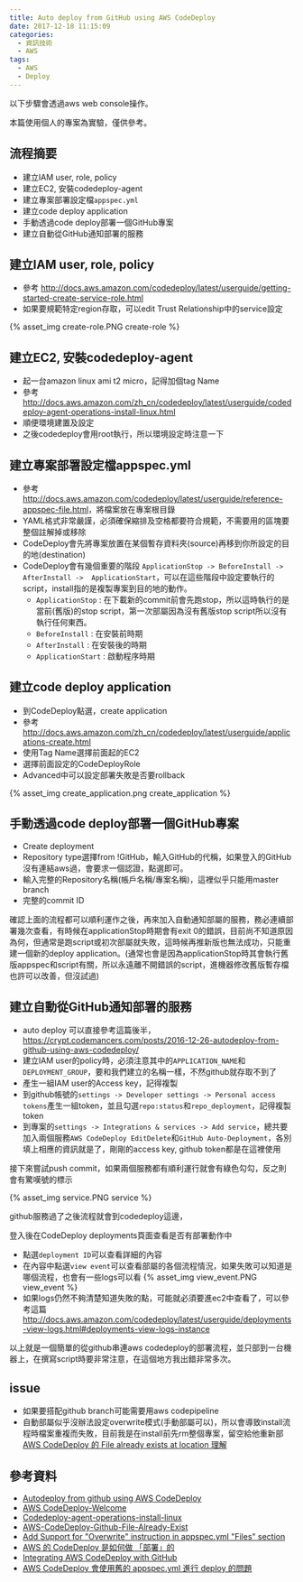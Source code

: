 ```yaml
---
title: Auto deploy from GitHub using AWS CodeDeploy
date: 2017-12-18 11:15:09
categories:
  - 資訊技術
  - AWS
tags:
  - AWS
  - Deploy
---
```

以下步驟會透過aws web console操作。

本篇使用個人的專案為實驗，僅供參考。

## 流程摘要

* 建立IAM user, role, policy
* 建立EC2, 安裝codedeploy-agent
* 建立專案部署設定檔`appspec.yml`
* 建立code deploy application
* 手動透過code deploy部署一個GitHub專案
* 建立自動從GitHub通知部署的服務

<!--more-->

## 建立IAM user, role, policy

* 參考 <http://docs.aws.amazon.com/codedeploy/latest/userguide/getting-started-create-service-role.html>
* 如果要規範特定region存取，可以edit Trust Relationship中的service設定

{% asset_img create-role.PNG create-role %}

## 建立EC2, 安裝codedeploy-agent

* 起一台amazon linux ami t2 micro，記得加個tag Name
* 參考 <http://docs.aws.amazon.com/zh_cn/codedeploy/latest/userguide/codedeploy-agent-operations-install-linux.html>
* 順便環境建置及設定
* 之後codedeploy會用root執行，所以環境設定時注意一下

## 建立專案部署設定檔appspec.yml

* 參考 <http://docs.aws.amazon.com/codedeploy/latest/userguide/reference-appspec-file.html>，將檔案放在專案根目錄
* YAML格式非常嚴謹，必須確保縮排及空格都要符合規範，不需要用的區塊要整個註解掉或移除
* CodeDeploy會先將專案放置在某個暫存資料夾(source)再移到你所設定的目的地(destination)
* CodeDeploy會有幾個重要的階段 `ApplicationStop -> BeforeInstall -> AfterInstall ->  ApplicationStart`，可以在這些階段中設定要執行的script，install指的是複製專案到目的地的動作。
    + `ApplicationStop` : 在下載新的commit前會先跑stop，所以這時執行的是當前(舊版)的stop script，第一次部屬因為沒有舊版stop script所以沒有執行任何東西。
    + `BeforeInstall` : 在安裝前時期
    + `AfterInstall` : 在安裝後的時期
    + `ApplicationStart` : 啟動程序時期

## 建立code deploy application

* 到CodeDeploy點選，create application
* 參考 <http://docs.aws.amazon.com/zh_cn/codedeploy/latest/userguide/applications-create.html>
* 使用Tag Name選擇前面起的EC2
* 選擇前面設定的CodeDeployRole
* Advanced中可以設定部署失敗是否要rollback

{% asset_img create_application.png create_application %}

## 手動透過code deploy部署一個GitHub專案

* Create deployment
* Repository type選擇from !GitHub，輸入GitHub的代稱，如果登入的GitHub沒有連結aws過，會要求一個認證，點選即可。
* 輸入完整的Repository名稱(帳戶名稱/專案名稱)，這裡似乎只能用master branch
* 完整的commit ID

確認上面的流程都可以順利運作之後，再來加入自動通知部屬的服務，務必連續部署幾次查看，有時候在applicationStop時期會有exit 0的錯誤，目前尚不知道原因為何，但通常是跑script或初次部屬就失敗，這時候再推新版也無法成功，只能重建一個新的deploy application。(通常也會是因為applicationStop時其會執行舊版appspec和script有關，所以永遠離不開錯誤的script，進機器修改舊版暫存檔也許可以改善，但沒試過)

## 建立自動從GitHub通知部署的服務

* auto deploy 可以直接參考這篇後半，<https://crypt.codemancers.com/posts/2016-12-26-autodeploy-from-github-using-aws-codedeploy/>
* 建立IAM user的policy時，必須注意其中的`APPLICATION_NAME`和`DEPLOYMENT_GROUP`，要和我們建立的名稱一樣，不然github就存取不到了
* 產生一組IAM user的Access key，記得複製
* 到github帳號的`settings -> Developer settings -> Personal access tokens`產生一組token，並且勾選`repo:status`和`repo_deployment`，記得複製token
* 到專案的`settings -> Integrations & services -> Add service`，總共要加入兩個服務`AWS CodeDeploy EditDelete`和`GitHub Auto-Deployment`，各別填上相應的資訊就是了，剛剛的access key, github token都是在這裡使用

接下來嘗試push commit，如果兩個服務都有順利運行就會有綠色勾勾，反之則會有驚嘆號的標示

{% asset_img service.PNG service %}

github服務過了之後流程就會到codedeploy這邊，

登入後在CodeDeploy deployments頁面查看是否有部署動作中

* 點選`deployment ID`可以查看詳細的內容
* 在內容中點選`view event`可以查看部屬的各個流程情況，如果失敗可以知道是哪個流程，也會有一些logs可以看
  {% asset_img view_event.PNG view_event %}
* 如果logs仍然不夠清楚知道失敗的點，可能就必須要進ec2中查看了，可以參考這篇 <http://docs.aws.amazon.com/codedeploy/latest/userguide/deployments-view-logs.html#deployments-view-logs-instance>

以上就是一個簡單的從github串連aws codedeploy的部署流程，並只部到一台機器上，在撰寫script時要非常注意，在這個地方我出錯非常多次。

## issue

* 如果要搭配github branch可能需要用aws codepipeline
* 自動部屬似乎沒辦法設定overwrite模式(手動部屬可以)，所以會導致install流程時檔案重複而失敗，目前我是在install前先rm整個專案，留空給他重新部 [AWS CodeDeploy 的 File already exists at location 理解](https://shazi.info/aws-codedeploy-%E7%9A%84-file-already-exists-at-location-%E7%90%86%E8%A7%A3/)

## 參考資料

* [Autodeploy from github using AWS CodeDeploy](https://crypt.codemancers.com/posts/2016-12-26-autodeploy-from-github-using-aws-codedeploy/)
* [AWS CodeDeploy-Welcome](http://docs.aws.amazon.com/zh_cn/codedeploy/latest/userguide/welcome.html)
* [Codedeploy-agent-operations-install-linux](http://docs.aws.amazon.com/zh_cn/codedeploy/latest/userguide/codedeploy-agent-operations-install-linux.html)
* [AWS-CodeDeploy-Github-File-Already-Exist](https://stackoverflow.com/questions/34951797/aws-codedeploy-github-file-already-exist)
* [Add Support for "Overwrite" instruction in appspec.yml "Files" section](https://github.com/aws/aws-codedeploy-agent/issues/14)
* [AWS 的 CodeDeploy 是如何做 「部署」的](https://www.nosa.me/2014/11/13/aws-%E7%9A%84-codedeploy-%E6%98%AF%E5%A6%82%E4%BD%95%E5%81%9A-%E3%80%8C%E9%83%A8%E7%BD%B2%E3%80%8D%E7%9A%84/)
* [Integrating AWS CodeDeploy with GitHub](http://docs.aws.amazon.com/codedeploy/latest/userguide/integrations-partners-github.html)
* [AWS CodeDeploy 會使用舊的 appspec.yml 進行 deploy 的問題](https://shazi.info/aws-codedeploy-%E6%9C%83%E4%BD%BF%E7%94%A8%E8%88%8A%E7%9A%84-appspec-yml-%E9%80%B2%E8%A1%8C-deploy-%E7%9A%84%E5%95%8F%E9%A1%8C/)
